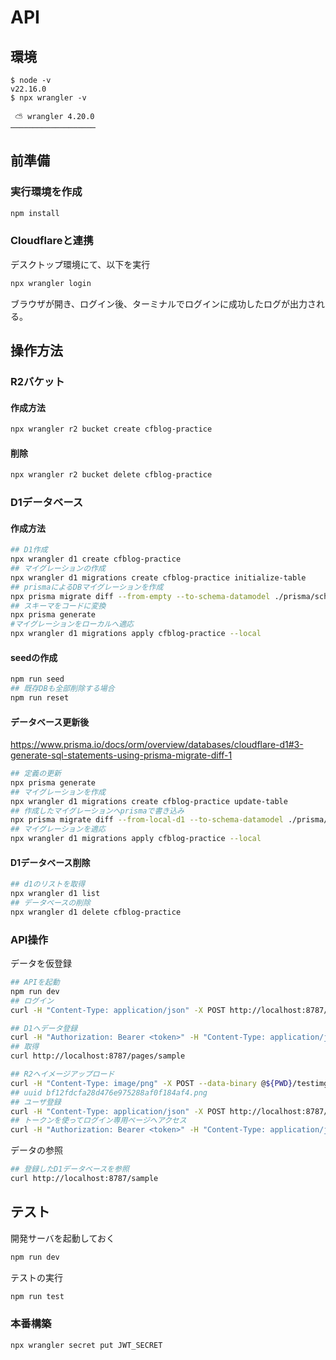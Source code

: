 # API

## 環境

```
$ node -v
v22.16.0
$ npx wrangler -v

 ⛅️ wrangler 4.20.0
───────────────────
```

## 前準備

### 実行環境を作成

```sh
npm install
```

### Cloudflareと連携

デスクトップ環境にて、以下を実行

```sh
npx wrangler login
```

ブラウザが開き、ログイン後、ターミナルでログインに成功したログが出力される。

## 操作方法

### R2バケット

#### 作成方法

```sh
npx wrangler r2 bucket create cfblog-practice
```

#### 削除

```sh
npx wrangler r2 bucket delete cfblog-practice
```

### D1データベース

#### 作成方法

```sh
## D1作成
npx wrangler d1 create cfblog-practice
## マイグレーションの作成
npx wrangler d1 migrations create cfblog-practice initialize-table
## prismaによるDBマイグレーションを作成
npx prisma migrate diff --from-empty --to-schema-datamodel ./prisma/schema.prisma --script --output migrations/0001_initialize-table.sql
## スキーマをコードに変換
npx prisma generate
#マイグレーションをローカルへ適応
npx wrangler d1 migrations apply cfblog-practice --local
```

#### seedの作成

```sh
npm run seed
## 既存DBも全部削除する場合
npm run reset
```

#### データベース更新後

https://www.prisma.io/docs/orm/overview/databases/cloudflare-d1#3-generate-sql-statements-using-prisma-migrate-diff-1

```sh
## 定義の更新
npx prisma generate 
## マイグレーションを作成
npx wrangler d1 migrations create cfblog-practice update-table
## 作成したマイグレーションへprismaで書き込み
npx prisma migrate diff --from-local-d1 --to-schema-datamodel ./prisma/schema.prisma --script --output migrations/<SQLファイル>
## マイグレーションを適応
npx wrangler d1 migrations apply cfblog-practice --local
```

#### D1データベース削除

```sh
## d1のリストを取得
npx wrangler d1 list
## データベースの削除
npx wrangler d1 delete cfblog-practice
```


### API操作

データを仮登録

```sh
## APIを起動
npm run dev
## ログイン
curl -H "Content-Type: application/json" -X POST http://localhost:8787/user/admin -d '{"handle": "admin", "passwd": "admin"}'

## D1へデータ登録
curl -H "Authorization: Bearer <token>" -H "Content-Type: application/json" -X POST -d "{\"pageId\": \"sample\", \"title\": \"sample\", \"text\": \"sampletext\", \"date\": \"2025-06-17 13:57:24\", \"tags\": [\"hoge\"]}"  http://localhost:8787/pages
## 取得
curl http://localhost:8787/pages/sample

## R2へイメージアップロード
curl -H "Content-Type: image/png" -X POST --data-binary @${PWD}/testimg.png  http://localhost:8787/upload/image
## uuid bf12fdcfa28d476e975288af0f184af4.png
## ユーザ登録
curl -H "Content-Type: application/json" -X POST http://localhost:8787/signup -d '{"handle": "test", "passwd": "testuser"}'
## トークンを使ってログイン専用ページへアクセス
curl -H "Authorization: Bearer <token>" -H "Content-Type: application/json" http://localhost:8787/user/profile
```

データの参照

```sh
## 登録したD1データベースを参照
curl http://localhost:8787/sample
```


## テスト

開発サーバを起動しておく
```sh
npm run dev
```

テストの実行
```sh
npm run test
```

### 本番構築

```sh
npx wrangler secret put JWT_SECRET
```